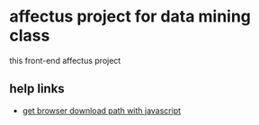 # affectus project for data mining class

this front-end affectus project

## help links

* [get browser download path with javascript](https://stackoverflow.com/questions/9840923/get-browser-download-path-with-javascript/9840961#9840961)
